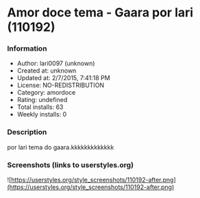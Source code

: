 # Amor doce tema -  Gaara por lari (110192)

### Information
- Author: lari0097 (unknown)
- Created at: unknown
- Updated at: 2/7/2015, 7:41:18 PM
- License: NO-REDISTRIBUTION
- Category: amordoce
- Rating: undefined
- Total installs: 63
- Weekly installs: 0


### Description
por lari tema do gaara.kkkkkkkkkkkkk


### Screenshots (links to userstyles.org)
![https://userstyles.org/style_screenshots/110192-after.png](https://userstyles.org/style_screenshots/110192-after.png)


